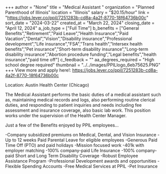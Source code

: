 +++
author = "None"
title = "Medical Assistant "
organization = "Planned Parenthood of Illinois"
location = "Illinois"
salary = "$20.15/hour"
link = "https://jobs.lever.co/ppil/7251283b-cd8a-4a2f-8770-18f64736b00c"
sort_date = "2024-03-22"
created_at = "March 22, 2024"
closing_date = "April 12, 2024"
a_job_type = ["Full Time"]
b_benefits = ["General Benefits","Retirement","Paid Leave","Health Insurance","Paid Vacation","Dental","Vision","Disability insurance","Professional development","Life insurance","FSA","Trans health","Intersex health benefits","Pet insurance","Short-term disability insurance","Long-term disability insurance","Abortion procedure funding","Legal benefits","health insurance","paid time off"]
c_feedback = ""
aa_degrees_required = "High school degree required"
thumbnail = "../../images/PPILlogo_6eb75625.PNG"
+++
View more and apply here!: https://jobs.lever.co/ppil/7251283b-cd8a-4a2f-8770-18f64736b00c

Location: Austin Health Center (Chicago)

The Medical Assistant performs the basic duties of a medical assistant such as, maintaining medical records and logs, also performing routine clerical duties, and responding to patient inquiries and needs including fee assessment and insurance coverage, also basic lab work. This position works under the supervision of the Health Center Manager. 

Just a few of the Benefits enjoyed by PPIL employees…

-Company subsidized premiums on Medical, Dental, and Vision Insurance
-Up to 12 weeks Paid Parental Leave for eligible employees
-Generous Paid Time Off (PTO) and paid holidays
-Mission focused work
-401k with employer matching
-100% company-paid Life Insurance
-100% company-paid Short and Long Term Disability Coverage
-Robust Employee Assistance Program
-Professional Development awards and opportunities
-Flexible Spending Accounts
-Free Medical Services at PPIL
-Pet Insurance